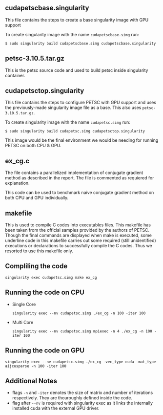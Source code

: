 ## cudapetscbase.singularity

This file contains the steps to create a base singularity image with GPU support

To create singularity image with the name `cudapetscbase.simg` run:
```
$ sudo singularity build cudapetscbase.simg cudapetscbase.singularity
```

## petsc-3.10.5.tar.gz
This is the petsc source code and used to build petsc inside singularity container.

## cudapetsctop.singularity

This file contains the steps to configure PETSC with GPU support and uses the previously-made 
singularity image file as a base.
This also uses `petsc-3.10.5.tar.gz`.

To create singularity image with the name `cudapetsc.simg` run:
```
$ sudo singularity build cudapetsc.simg cudapetsctop.singularity
```

This image would be the final environment we would be needing for running PETSC
on both CPU & GPU.

## ex_cg.c
The file contains a parallelized implementation of conjugate gradient method as described in the report.
The file is commented as requiered for explanation.

This code can be used to benchmark naive conjugate gradient method on both CPU and GPU individually.

## makefile
This is used to compile C codes into executables files. 
This makefile has been taken from the official samples provided by the authors of PETSC. 
Though the final commands are displayed when make is executed, 
some underline code in this makefile carries out some required 
(still unidentified) executions or declarations to successfully compile the C codes. 
Thus we resorted to use this makefile only.

## Compliling the code
```
singularity exec cudapetsc.simg make ex_cg
```

## Running the code on CPU

  - Single Core
    ```
    singularity exec --nv cudapetsc.simg ./ex_cg -n 100 -iter 100
    ```

  - Multi Core
    ```
    singularity exec --nv cudapetsc.simg mpiexec -n 4 ./ex_cg -n 100 -iter 100
    ```

## Running the code on GPU

  ```
  singularity exec --nv cudapetsc.simg ./ex_cg -vec_type cuda -mat_type aijcusparse -n 100 -iter 100
  ```


## Additional Notes

  - flags `-n` and `-iter` denotes the size of matrix and number of iterations respectively. They are thouroughly defined inside the code.
  - flag after `--nv` is required with singularity exec as it links the internally installed cuda with the external GPU driver.
